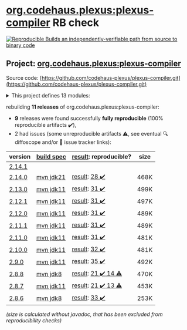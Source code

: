 [org.codehaus.plexus:plexus-compiler](https://central.sonatype.com/artifact/org.codehaus.plexus/plexus-compiler/versions) RB check
=======

[![Reproducible Builds](https://reproducible-builds.org/images/logos/rb.svg) an independently-verifiable path from source to binary code](https://reproducible-builds.org/)

## Project: [org.codehaus.plexus:plexus-compiler](https://central.sonatype.com/artifact/org.codehaus.plexus/plexus-compiler/versions)

Source code: [https://github.com/codehaus-plexus/plexus-compiler.git](https://github.com/codehaus-plexus/plexus-compiler.git)

<details><summary>This project defines 13 modules:</summary>

* [org.codehaus.plexus:plexus-compiler](https://central.sonatype.com/artifact/org.codehaus.plexus/plexus-compiler/2.14.0)
* [org.codehaus.plexus:plexus-compiler-api](https://central.sonatype.com/artifact/org.codehaus.plexus/plexus-compiler-api/2.14.0)
* [org.codehaus.plexus:plexus-compiler-aspectj](https://central.sonatype.com/artifact/org.codehaus.plexus/plexus-compiler-aspectj/2.14.0)
* [org.codehaus.plexus:plexus-compiler-csharp](https://central.sonatype.com/artifact/org.codehaus.plexus/plexus-compiler-csharp/2.14.0)
* [org.codehaus.plexus:plexus-compiler-eclipse](https://central.sonatype.com/artifact/org.codehaus.plexus/plexus-compiler-eclipse/2.14.0)
* [org.codehaus.plexus:plexus-compiler-its](https://central.sonatype.com/artifact/org.codehaus.plexus/plexus-compiler-its/2.14.0)
* [org.codehaus.plexus:plexus-compiler-j2objc](https://central.sonatype.com/artifact/org.codehaus.plexus/plexus-compiler-j2objc/2.14.0)
* [org.codehaus.plexus:plexus-compiler-javac](https://central.sonatype.com/artifact/org.codehaus.plexus/plexus-compiler-javac/2.14.0)
* [org.codehaus.plexus:plexus-compiler-javac-errorprone](https://central.sonatype.com/artifact/org.codehaus.plexus/plexus-compiler-javac-errorprone/2.14.0)
* [org.codehaus.plexus:plexus-compiler-jikes](https://central.sonatype.com/artifact/org.codehaus.plexus/plexus-compiler-jikes/2.14.0)
* [org.codehaus.plexus:plexus-compiler-manager](https://central.sonatype.com/artifact/org.codehaus.plexus/plexus-compiler-manager/2.14.0)
* [org.codehaus.plexus:plexus-compiler-test](https://central.sonatype.com/artifact/org.codehaus.plexus/plexus-compiler-test/2.14.0)
* [org.codehaus.plexus:plexus-compilers](https://central.sonatype.com/artifact/org.codehaus.plexus/plexus-compilers/2.14.0)
</details>

rebuilding **11 releases** of org.codehaus.plexus:plexus-compiler:
- **9** releases were found successfully **fully reproducible** (100% reproducible artifacts :heavy_check_mark:),
- 2 had issues (some unreproducible artifacts :warning:, see eventual :mag: diffoscope and/or :memo: issue tracker links):

| version | [build spec](/BUILDSPEC.md) | [result](https://reproducible-builds.org/docs/jvm/): reproducible? | size |
| -- | --------- | ------ | -- |
| [2.14.1](https://central.sonatype.com/artifact/org.codehaus.plexus/plexus-compiler/2.14.1/pom) | | | |
| [2.14.0](https://central.sonatype.com/artifact/org.codehaus.plexus/plexus-compiler/2.14.0/pom) | [mvn jdk21](plexus-compiler-2.14.0.buildspec) | [result](plexus-compiler-2.14.0.buildinfo): [28 :heavy_check_mark: ](plexus-compiler-2.14.0.buildcompare) | 468K |
| [2.13.0](https://central.sonatype.com/artifact/org.codehaus.plexus/plexus-compiler/2.13.0/pom) | [mvn jdk11](plexus-compiler-2.13.0.buildspec) | [result](plexus-compiler-2.13.0.buildinfo): [31 :heavy_check_mark: ](plexus-compiler-2.13.0.buildcompare) | 499K |
| [2.12.1](https://central.sonatype.com/artifact/org.codehaus.plexus/plexus-compiler/2.12.1/pom) | [mvn jdk11](plexus-compiler-2.12.1.buildspec) | [result](plexus-compiler-2.12.1.buildinfo): [31 :heavy_check_mark: ](plexus-compiler-2.12.1.buildcompare) | 497K |
| [2.12.0](https://central.sonatype.com/artifact/org.codehaus.plexus/plexus-compiler/2.12.0/pom) | [mvn jdk11](plexus-compiler-2.12.0.buildspec) | [result](plexus-compiler-2.12.0.buildinfo): [31 :heavy_check_mark: ](plexus-compiler-2.12.0.buildcompare) | 489K |
| [2.11.1](https://central.sonatype.com/artifact/org.codehaus.plexus/plexus-compiler/2.11.1/pom) | [mvn jdk11](plexus-compiler-2.11.1.buildspec) | [result](plexus-compiler-2.11.1.buildinfo): [31 :heavy_check_mark: ](plexus-compiler-2.11.1.buildcompare) | 489K |
| [2.11.0](https://central.sonatype.com/artifact/org.codehaus.plexus/plexus-compiler/2.11.0/pom) | [mvn jdk11](plexus-compiler-2.11.0.buildspec) | [result](plexus-compiler-2.11.0.buildinfo): [31 :heavy_check_mark: ](plexus-compiler-2.11.0.buildcompare) | 481K |
| [2.10.0](https://central.sonatype.com/artifact/org.codehaus.plexus/plexus-compiler/2.10.0/pom) | [mvn jdk11](plexus-compiler-2.10.0.buildspec) | [result](plexus-compiler-2.10.0.buildinfo): [32 :heavy_check_mark: ](plexus-compiler-2.10.0.buildcompare) | 481K |
| [2.9.0](https://central.sonatype.com/artifact/org.codehaus.plexus/plexus-compiler/2.9.0/pom) | [mvn jdk11](plexus-compiler-2.9.0.buildspec) | [result](plexus-compiler-2.9.0.buildinfo): [35 :heavy_check_mark: ](plexus-compiler-2.9.0.buildcompare) | 492K |
| [2.8.8](https://central.sonatype.com/artifact/org.codehaus.plexus/plexus-compiler/2.8.8/pom) | [mvn jdk8](plexus-compiler-2.8.8.buildspec) | [result](plexus-compiler-its-2.8.8.buildinfo): [21 :heavy_check_mark:  14 :warning:](plexus-compiler-its-2.8.8.buildcompare) | 470K |
| [2.8.7](https://central.sonatype.com/artifact/org.codehaus.plexus/plexus-compiler/2.8.7/pom) | [mvn jdk11](plexus-compiler-2.8.7.buildspec) | [result](plexus-compiler-j2objc-2.8.7.buildinfo): [21 :heavy_check_mark:  13 :warning:](plexus-compiler-j2objc-2.8.7.buildcompare) | 453K |
| [2.8.6](https://central.sonatype.com/artifact/org.codehaus.plexus/plexus-compiler/2.8.6/pom) | [mvn jdk8](plexus-compiler-2.8.6.buildspec) | [result](plexus-compiler-j2objc-2.8.6.buildinfo): [33 :heavy_check_mark: ](plexus-compiler-j2objc-2.8.6.buildcompare) | 253K |

<i>(size is calculated without javadoc, that has been excluded from reproducibility checks)</i>
